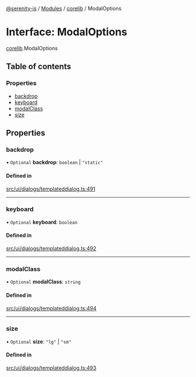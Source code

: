 [@serenity-is](../README.md) / [Modules](../modules.md) / [corelib](../modules/corelib.md) / ModalOptions

# Interface: ModalOptions

[corelib](../modules/corelib.md).ModalOptions

## Table of contents

### Properties

- [backdrop](corelib.ModalOptions.md#backdrop)
- [keyboard](corelib.ModalOptions.md#keyboard)
- [modalClass](corelib.ModalOptions.md#modalclass)
- [size](corelib.ModalOptions.md#size)

## Properties

### backdrop

• `Optional` **backdrop**: `boolean` \| ``"static"``

#### Defined in

[src/ui/dialogs/templateddialog.ts:491](https://github.com/serenity-is/serenity/blob/master/packages/corelib/src/ui/dialogs/templateddialog.ts#line&#x3D;491)

___

### keyboard

• `Optional` **keyboard**: `boolean`

#### Defined in

[src/ui/dialogs/templateddialog.ts:492](https://github.com/serenity-is/serenity/blob/master/packages/corelib/src/ui/dialogs/templateddialog.ts#line&#x3D;492)

___

### modalClass

• `Optional` **modalClass**: `string`

#### Defined in

[src/ui/dialogs/templateddialog.ts:494](https://github.com/serenity-is/serenity/blob/master/packages/corelib/src/ui/dialogs/templateddialog.ts#line&#x3D;494)

___

### size

• `Optional` **size**: ``"lg"`` \| ``"sm"``

#### Defined in

[src/ui/dialogs/templateddialog.ts:493](https://github.com/serenity-is/serenity/blob/master/packages/corelib/src/ui/dialogs/templateddialog.ts#line&#x3D;493)
